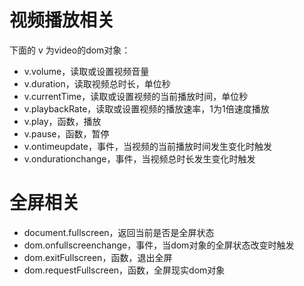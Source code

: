 # 视频播放相关

下面的 v 为video的dom对象：

- v.volume，读取或设置视频音量
- v.duration，读取视频总时长，单位秒
- v.currentTime，读取或设置视频的当前播放时间，单位秒
- v.playbackRate，读取或设置视频的播放速率，1为1倍速度播放
- v.play，函数，播放
- v.pause，函数，暂停
- v.ontimeupdate，事件，当视频的当前播放时间发生变化时触发
- v.ondurationchange，事件，当视频总时长发生变化时触发

# 全屏相关

- document.fullscreen，返回当前是否是全屏状态
- dom.onfullscreenchange，事件，当dom对象的全屏状态改变时触发
- dom.exitFullscreen，函数，退出全屏
- dom.requestFullscreen，函数，全屏现实dom对象